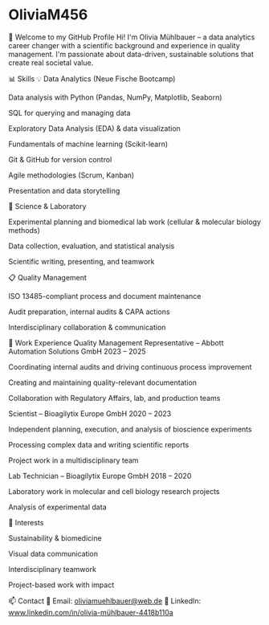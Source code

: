 # OliviaM456

👋 Welcome to my GitHub Profile
Hi! I'm Olivia Mühlbauer – a data analytics career changer with a scientific background and experience in quality management.
I'm passionate about data-driven, sustainable solutions that create real societal value.

📊 Skills
💡 Data Analytics (Neue Fische Bootcamp)

Data analysis with Python (Pandas, NumPy, Matplotlib, Seaborn)

SQL for querying and managing data

Exploratory Data Analysis (EDA) & data visualization

Fundamentals of machine learning (Scikit-learn)

Git & GitHub for version control

Agile methodologies (Scrum, Kanban)

Presentation and data storytelling

🔬 Science & Laboratory

Experimental planning and biomedical lab work (cellular & molecular biology methods)

Data collection, evaluation, and statistical analysis

Scientific writing, presenting, and teamwork

📋 Quality Management

ISO 13485-compliant process and document maintenance

Audit preparation, internal audits & CAPA actions

Interdisciplinary collaboration & communication

💼 Work Experience
Quality Management Representative – Abbott Automation Solutions GmbH
2023 – 2025

Coordinating internal audits and driving continuous process improvement

Creating and maintaining quality-relevant documentation

Collaboration with Regulatory Affairs, lab, and production teams

Scientist – Bioagilytix Europe GmbH
2020 – 2023

Independent planning, execution, and analysis of bioscience experiments

Processing complex data and writing scientific reports

Project work in a multidisciplinary team

Lab Technician – Bioagilytix Europe GmbH
2018 – 2020

Laboratory work in molecular and cell biology research projects

Analysis of experimental data

🎯 Interests

Sustainability & biomedicine

Visual data communication

Interdisciplinary teamwork

Project-based work with impact

📫 Contact
📧 Email: oliviamuehlbauer@web.de
🔗 LinkedIn: www.linkedin.com/in/olivia-mühlbauer-4418b110a
